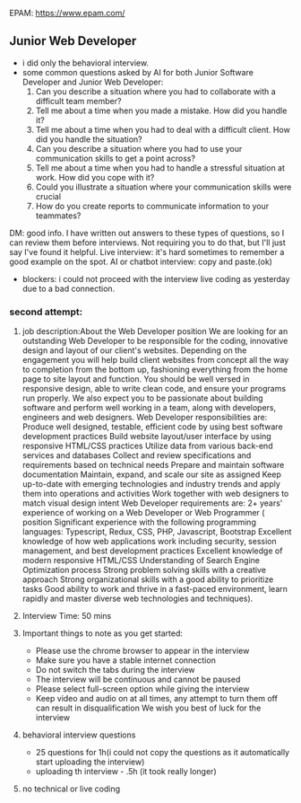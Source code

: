 EPAM: https://www.epam.com/
## Junior Web Developer
* i did only the behavioral interview.
* some common questions asked by AI for both Junior Software Developer and Junior Web Developer:
  1. Can you describe a situation where you had to collaborate with a difficult team member?
  2. Tell me about a time when you made a mistake. How did you handle it?
  3. Tell me about a time when you had to deal with a difficult client. How did you handle the situation?
  4. Can you describe a situation where you had to use your communication skills to get a point across?
  5. Tell me about a time when you had to handle a stressful situation at work. How did you cope with it? 
  6.  Could you illustrate a situation where your communication skills were crucial
  7. How do you create reports to communicate information to your teammates? 

DM: good info. I have written out answers to these types of questions, so I can review them before interviews. Not requiring you to do that, but I'll just say I've found it helpful. Live interview: it's hard sometimes to remember a good example on the spot. AI or chatbot interview: copy and paste.(ok)

* blockers: i could not proceed with the interview live coding as yesterday due to a bad connection.

### second attempt:
1. job description:About the Web Developer position We are looking for an outstanding Web Developer to be responsible for the coding, innovative design and layout of our client's websites. Depending on the engagement you will help build client websites from concept all the way to completion from the bottom up, fashioning everything from the home page to site layout and function. You should be well versed in responsive design, able to write clean code, and ensure your programs run properly. We also expect you to be passionate about building software and perform well working in a team, along with developers, engineers and web designers. Web Developer responsibilities are: Produce well designed, testable, efficient code by using best software development practices Build website layout/user interface by using responsive HTML/CSS practices Utilize data from various back-end services and databases Collect and review specifications and requirements based on technical needs Prepare and maintain software documentation Maintain, expand, and scale our site as assigned Keep up-to-date with emerging technologies and industry trends and apply them into operations and activities Work together with web designers to match visual design intent Web Developer requirements are: 2+ years' experience of working on a Web Developer or Web Programmer ( position Significant experience with the following programming languages: Typescript, Redux, CSS, PHP, Javascript, Bootstrap Excellent knowledge of how web applications work including security, session management, and best development practices Excellent knowledge of modern responsive HTML/CSS Understanding of Search Engine Optimization process Strong problem solving skills with a creative approach Strong organizational skills with a good ability to prioritize tasks Good ability to work and thrive in a fast-paced environment, learn rapidly and master diverse web technologies and techniques).
   
2. Interview Time: 50 mins
   
3. Important things to note as you get started: 

   * Please use the chrome browser to appear in the interview
   * Make sure you have a stable internet connection
   * Do not switch the tabs during the interview
   * The interview will be continuous and cannot be paused
   * Please select full-screen option while giving the interview
   * Keep video and audio on at all times, any attempt to turn them off can result in disqualification
   We wish you best of luck for the interview

4. behavioral interview questions 
   * 25 questions for 1h(i could not copy the questions as it automatically start uploading the interview)
   * uploading th interview - .5h (it took really longer)
5. no technical or live coding